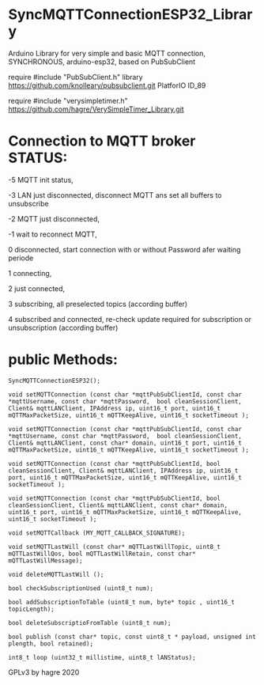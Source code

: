 # SyncMQTTConnectionESP32_Library

Arduino Library for very simple and basic MQTT connection, SYNCHRONOUS, arduino-esp32, based on PubSubClient

require #include "PubSubClient.h" library https://github.com/knolleary/pubsubclient.git PlatforIO ID_89

require #include "verysimpletimer.h"  https://github.com/hagre/VerySimpleTimer_Library.git


# Connection to MQTT broker  STATUS:

 -5 MQTT init status, 
 
 -3 LAN just disconnected, disconnect MQTT ans set all buffers to unsubscribe
 
 -2 MQTT just disconnected,
 
 -1 wait to reconnect MQTT, 
 
 0 disconnected, start connection with or without Password afer waiting periode
 
 1 connecting, 
 
 2 just connected, 
 
 3 subscribing, all preselected topics (according buffer)
 
 4 subscribed and connected, re-check update required for subscription or unsubscription (according buffer)


# public Methods:

    SyncMQTTConnectionESP32();

    void setMQTTConnection (const char *mqttPubSubClientId, const char *mqttUsername, const char *mqttPassword,  bool cleanSessionClient, Client& mqttLANClient, IPAddress ip, uint16_t port, uint16_t mQTTMaxPacketSize, uint16_t mQTTKeepAlive, uint16_t socketTimeout );

    void setMQTTConnection (const char *mqttPubSubClientId, const char *mqttUsername, const char *mqttPassword,  bool cleanSessionClient, Client& mqttLANClient, const char* domain, uint16_t port, uint16_t mQTTMaxPacketSize, uint16_t mQTTKeepAlive, uint16_t socketTimeout );

    void setMQTTConnection (const char *mqttPubSubClientId, bool cleanSessionClient, Client& mqttLANClient, IPAddress ip, uint16_t port, uint16_t mQTTMaxPacketSize, uint16_t mQTTKeepAlive, uint16_t socketTimeout );

    void setMQTTConnection (const char *mqttPubSubClientId, bool cleanSessionClient, Client& mqttLANClient, const char* domain, uint16_t port, uint16_t mQTTMaxPacketSize, uint16_t mQTTKeepAlive, uint16_t socketTimeout );

    void setMQTTCallback (MY_MQTT_CALLBACK_SIGNATURE);

    void setMQTTLastWill (const char* mQTTLastWillTopic, uint8_t mQTTLastWillQos, bool mQTTLastWillRetain, const char* mQTTLastWillMessage);

    void deleteMQTTLastWill ();
    
    bool checkSubscriptionUsed (uint8_t num);

    bool addSubscriptionToTable (uint8_t num, byte* topic , uint16_t topicLength);

    bool deleteSubscriptioFromTable (uint8_t num);
    
    bool publish (const char* topic, const uint8_t * payload, unsigned int plength, bool retained);
    
    int8_t loop (uint32_t millistime, uint8_t lANStatus);



GPLv3
by hagre 2020
